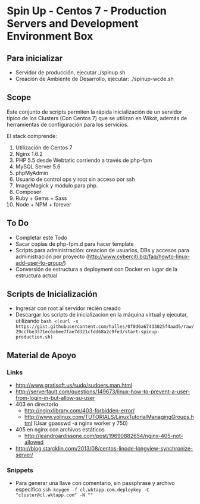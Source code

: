 # Spin Up - Centos 7 - Production Servers and Development Environment Box

## Para inicializar

* Servidor de producción, ejecutar ./spinup.sh
* Creación de Ambiente de Desarrollo, ejecutar: ./spinup-wcde.sh

## Scope

Este conjunto de scripts permiten la rápida inicialización de un servidor típico de los Clusters (Con Centos 7) que se utilizan en Wikot, además de herramientas de configuración para los servicios.

El stack comprende:

1. Utilización de Centos 7
2. Nginx 1.6.2
3. PHP 5.5 desde Webtatic corriendo a través de php-fpm
4. MySQL Server 5.6
5. phpMyAdmin
6. Usuario de control ops y root sin acceso por ssh
7. ImageMagick y módulo para php.
8. Composer
9. Ruby + Gems + Sass
10. Node + NPM + forever

## To Do

* Completar este Todo
* Sacar copias de php-fpm.d para hacer template
* Scripts para administración: creacion de usuarios, DBs y accesos para administración por proyecto (http://www.cyberciti.biz/faq/howto-linux-add-user-to-group/)
* Conversión de estructura a deployment con Docker en lugar de la estructura actual

## Scripts de Inicialización

* Ingresar con root al servidor recién creado
* Descargar los scripts de inicializacion en la máquina virtual y ejecutar, utilizando ```bash <(curl -s https://gist.githubusercontent.com/halles/0f0d6a67433025f4aad5/raw/29ccfbe3371ec6abee7fae7d321cfdd68a2c9fe3/start-spinup-production.sh)```

## Material de Apoyo

### Links

* http://www.gratisoft.us/sudo/sudoers.man.html
* http://serverfault.com/questions/149673/linux-how-to-prevent-a-user-from-login-in-but-allow-su-user
* 403 en directorio
  * http://nginxlibrary.com/403-forbidden-error/
  * http://www.yolinux.com/TUTORIALS/LinuxTutorialManagingGroups.html (Usar gpasswd -a nginx worker y 750)
* 405 en nginx con archivos estáticos
  * http://leandroardissone.com/post/19690882654/nginx-405-not-allowed
* http://blog.starcklin.com/2013/08/centos-linode-longview-synchronize-server/

### Snippets

* Para generar una llave con comentario, sin passphrase y archivo específico
```ssh-keygen -f cl.wktapp.com.deploykey -C "cluster@cl.wktapp.com" -N ""```

